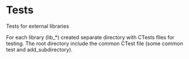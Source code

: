 # Tests
Tests for external libraries 

For each library (lib_*) created separate directory with CTests files for testing. The root directory include the common CTest file (some common test and add_subdirectory). 
